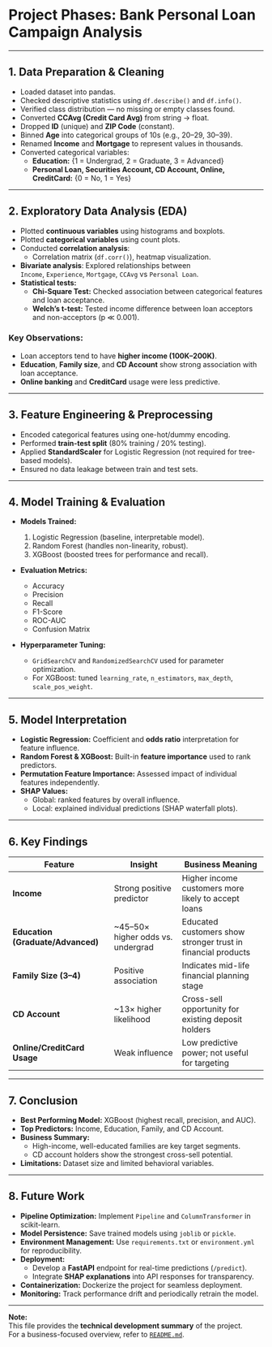 # **Project Phases: Bank Personal Loan Campaign Analysis**  

---

## **1. Data Preparation & Cleaning**

- Loaded dataset into pandas.  
- Checked descriptive statistics using `df.describe()` and `df.info()`.  
- Verified class distribution — no missing or empty classes found.  
- Converted **CCAvg (Credit Card Avg)** from string → float.  
- Dropped **ID** (unique) and **ZIP Code** (constant).  
- Binned **Age** into categorical groups of 10s (e.g., 20–29, 30–39).  
- Renamed **Income** and **Mortgage** to represent values in thousands.  
- Converted categorical variables:  
  - **Education:** {1 = Undergrad, 2 = Graduate, 3 = Advanced}  
  - **Personal Loan, Securities Account, CD Account, Online, CreditCard:** {0 = No, 1 = Yes}  

---

## **2. Exploratory Data Analysis (EDA)**

- Plotted **continuous variables** using histograms and boxplots.  
- Plotted **categorical variables** using count plots.  
- Conducted **correlation analysis**:  
  - Correlation matrix (`df.corr()`), heatmap visualization.  
- **Bivariate analysis**: Explored relationships between  
  `Income`, `Experience`, `Mortgage`, `CCAvg` vs `Personal Loan`.  
- **Statistical tests:**  
  - **Chi-Square Test:** Checked association between categorical features and loan acceptance.  
  - **Welch’s t-test:** Tested income difference between loan acceptors and non-acceptors (p ≪ 0.001).  

### **Key Observations:**
- Loan acceptors tend to have **higher income (100K–200K)**.  
- **Education**, **Family size**, and **CD Account** show strong association with loan acceptance.  
- **Online banking** and **CreditCard** usage were less predictive.  

---

## **3. Feature Engineering & Preprocessing**

- Encoded categorical features using one-hot/dummy encoding.  
- Performed **train-test split** (80% training / 20% testing).  
- Applied **StandardScaler** for Logistic Regression (not required for tree-based models).  
- Ensured no data leakage between train and test sets.  

---

## **4. Model Training & Evaluation**

- **Models Trained:**  
  1. Logistic Regression (baseline, interpretable model).  
  2. Random Forest (handles non-linearity, robust).  
  3. XGBoost (boosted trees for performance and recall).  

- **Evaluation Metrics:**  
  - Accuracy  
  - Precision  
  - Recall  
  - F1-Score  
  - ROC-AUC  
  - Confusion Matrix  

- **Hyperparameter Tuning:**  
  - `GridSearchCV` and `RandomizedSearchCV` used for parameter optimization.  
  - For XGBoost: tuned `learning_rate`, `n_estimators`, `max_depth`, `scale_pos_weight`.  

---

## **5. Model Interpretation**

- **Logistic Regression:** Coefficient and **odds ratio** interpretation for feature influence.  
- **Random Forest & XGBoost:** Built-in **feature importance** used to rank predictors.  
- **Permutation Feature Importance:** Assessed impact of individual features independently.  
- **SHAP Values:**  
  - Global: ranked features by overall influence.  
  - Local: explained individual predictions (SHAP waterfall plots).  

---

## **6. Key Findings**

| **Feature** | **Insight** | **Business Meaning** |
|--------------|-------------|----------------------|
| **Income** | Strong positive predictor | Higher income customers more likely to accept loans |
| **Education (Graduate/Advanced)** | ~45–50× higher odds vs. undergrad | Educated customers show stronger trust in financial products |
| **Family Size (3–4)** | Positive association | Indicates mid-life financial planning stage |
| **CD Account** | ~13× higher likelihood | Cross-sell opportunity for existing deposit holders |
| **Online/CreditCard Usage** | Weak influence | Low predictive power; not useful for targeting |

---

## **7. Conclusion**

- **Best Performing Model:** XGBoost (highest recall, precision, and AUC).  
- **Top Predictors:** Income, Education, Family, and CD Account.  
- **Business Summary:**  
  - High-income, well-educated families are key target segments.  
  - CD account holders show the strongest cross-sell potential.  
- **Limitations:** Dataset size and limited behavioral variables.  

---

## **8. Future Work**

- **Pipeline Optimization:** Implement `Pipeline` and `ColumnTransformer` in scikit-learn.  
- **Model Persistence:** Save trained models using `joblib` or `pickle`.  
- **Environment Management:** Use `requirements.txt` or `environment.yml` for reproducibility.  
- **Deployment:**  
  - Develop a **FastAPI** endpoint for real-time predictions (`/predict`).  
  - Integrate **SHAP explanations** into API responses for transparency.  
- **Containerization:** Dockerize the project for seamless deployment.  
- **Monitoring:** Track performance drift and periodically retrain the model.  

---

**Note:**  
This file provides the **technical development summary** of the project.  
For a business-focused overview, refer to [`README.md`](./README.md).  
